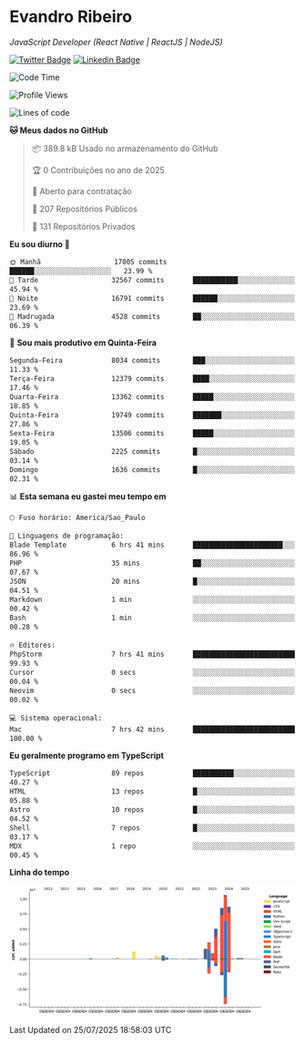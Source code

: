 # Evandro **Ribeiro**

*JavaScript Developer (React Native | ReactJS | NodeJS)*

[![Twitter Badge](https://img.shields.io/badge/-@ribeiroevandro-201B2D?style=flat-square&labelColor=201B2D&logo=twitter&logoColor=white&link=https://twitter.com/ribeiroevandro)](https://twitter.com/ribeiroevandro) 
[![Linkedin Badge](https://img.shields.io/badge/-Evandro%20Ribeiro-201B2D?style=flat-square&logo=Linkedin&logoColor=white&link=https://www.linkedin.com/in/ribeiroevandro)](https://www.linkedin.com/in/ribeiroevandro) 


<!--START_SECTION:waka-->
![Code Time](http://img.shields.io/badge/Code%20Time-4%2C597%20hrs%2032%20mins-blue)

![Profile Views](http://img.shields.io/badge/Visualizac%C3%B5es%20do%20perfil-0-blue)

![Lines of code](https://img.shields.io/badge/Desde%20o%20Hello%20World%20eu%20escrevi-41.8%20million%20linhas%20de%20c%C3%B3digo-blue)

**🐱 Meus dados no GitHub** 

> 📦 389.8 kB Usado no armazenamento do GitHub 
 > 
> 🏆 0 Contribuições no ano de 2025
 > 
> 💼 Aberto para contratação
 > 
> 📜 207 Repositórios Públicos 
 > 
> 🔑 131 Repositórios Privados 
 > 
**Eu sou diurno 🐤** 

```text
🌞 Manhã                  17005 commits       ██████░░░░░░░░░░░░░░░░░░░   23.99 % 
🌆 Tarde                  32567 commits       ███████████░░░░░░░░░░░░░░   45.94 % 
🌃 Noite                  16791 commits       ██████░░░░░░░░░░░░░░░░░░░   23.69 % 
🌙 Madrugada              4528 commits        ██░░░░░░░░░░░░░░░░░░░░░░░   06.39 % 
```
📅 **Sou mais produtivo em Quinta-Feira** 

```text
Segunda-Feira            8034 commits        ███░░░░░░░░░░░░░░░░░░░░░░   11.33 % 
Terça-Feira              12379 commits       ████░░░░░░░░░░░░░░░░░░░░░   17.46 % 
Quarta-Feira             13362 commits       █████░░░░░░░░░░░░░░░░░░░░   18.85 % 
Quinta-Feira             19749 commits       ███████░░░░░░░░░░░░░░░░░░   27.86 % 
Sexta-Feira              13506 commits       █████░░░░░░░░░░░░░░░░░░░░   19.05 % 
Sábado                   2225 commits        █░░░░░░░░░░░░░░░░░░░░░░░░   03.14 % 
Domingo                  1636 commits        █░░░░░░░░░░░░░░░░░░░░░░░░   02.31 % 
```


📊 **Esta semana eu gastei meu tempo em** 

```text
🕑︎ Fuso horário: America/Sao_Paulo

💬 Linguagens de programação: 
Blade Template           6 hrs 41 mins       ██████████████████████░░░   86.96 % 
PHP                      35 mins             ██░░░░░░░░░░░░░░░░░░░░░░░   07.67 % 
JSON                     20 mins             █░░░░░░░░░░░░░░░░░░░░░░░░   04.51 % 
Markdown                 1 min               ░░░░░░░░░░░░░░░░░░░░░░░░░   00.42 % 
Bash                     1 min               ░░░░░░░░░░░░░░░░░░░░░░░░░   00.28 % 

🔥 Editores: 
PhpStorm                 7 hrs 41 mins       █████████████████████████   99.93 % 
Cursor                   0 secs              ░░░░░░░░░░░░░░░░░░░░░░░░░   00.04 % 
Neovim                   0 secs              ░░░░░░░░░░░░░░░░░░░░░░░░░   00.02 % 

💻 Sistema operacional: 
Mac                      7 hrs 42 mins       █████████████████████████   100.00 % 
```

**Eu geralmente programo em TypeScript** 

```text
TypeScript               89 repos            ██████████░░░░░░░░░░░░░░░   40.27 % 
HTML                     13 repos            █░░░░░░░░░░░░░░░░░░░░░░░░   05.88 % 
Astro                    10 repos            █░░░░░░░░░░░░░░░░░░░░░░░░   04.52 % 
Shell                    7 repos             █░░░░░░░░░░░░░░░░░░░░░░░░   03.17 % 
MDX                      1 repo              ░░░░░░░░░░░░░░░░░░░░░░░░░   00.45 % 
```



**Linha do tempo**

![Lines of Code chart](https://raw.githubusercontent.com/ribeiroevandro/ribeiroevandro/main/assets/bar_graph.png)


 Last Updated on 25/07/2025 18:58:03 UTC
<!--END_SECTION:waka-->
